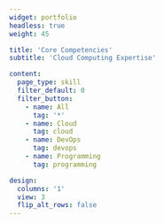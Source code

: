 ```yaml
---
widget: portfolio
headless: true
weight: 45

title: 'Core Competencies'
subtitle: 'Cloud Computing Expertise'

content:
  page_type: skill
  filter_default: 0
  filter_button:
    - name: All
      tag: '*'
    - name: Cloud
      tag: cloud
    - name: DevOps
      tag: devops
    - name: Programming
      tag: programming

design:
  columns: '1'
  view: 3
  flip_alt_rows: false
---
```

